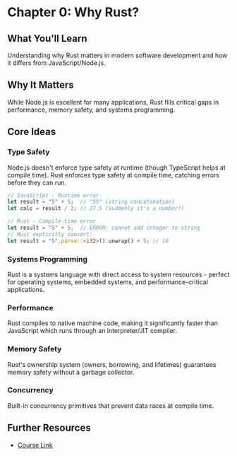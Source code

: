# Chapter 0: Why Rust?

## What You'll Learn

Understanding why Rust matters in modern software development and how it differs from JavaScript/Node.js.

## Why It Matters

While Node.js is excellent for many applications, Rust fills critical gaps in performance, memory safety, and systems programming.

## Core Ideas

### Type Safety
Node.js doesn't enforce type safety at runtime (though TypeScript helps at compile time). Rust enforces type safety at compile time, catching errors before they can run.

```javascript
// JavaScript - Runtime error
let result = "5" + 5;  // "55" (string concatenation)
let calc = result / 2; // 27.5 (suddenly it's a number!)
```

```rust
// Rust - Compile-time error
let result = "5" + 5;  // ERROR: cannot add integer to string
// Must explicitly convert:
let result = "5".parse::<i32>().unwrap() + 5; // 10
```

### Systems Programming
Rust is a systems language with direct access to system resources - perfect for operating systems, embedded systems, and performance-critical applications.

### Performance
Rust compiles to native machine code, making it significantly faster than JavaScript which runs through an interpreter/JIT compiler.

### Memory Safety
Rust's ownership system (owners, borrowing, and lifetimes) guarantees memory safety without a garbage collector.

### Concurrency
Built-in concurrency primitives that prevent data races at compile time.

## Further Resources

- [Course Link](https://projects.100xdevs.com/tracks/rust-bootcamp/Rust-Bootcamp-3)
